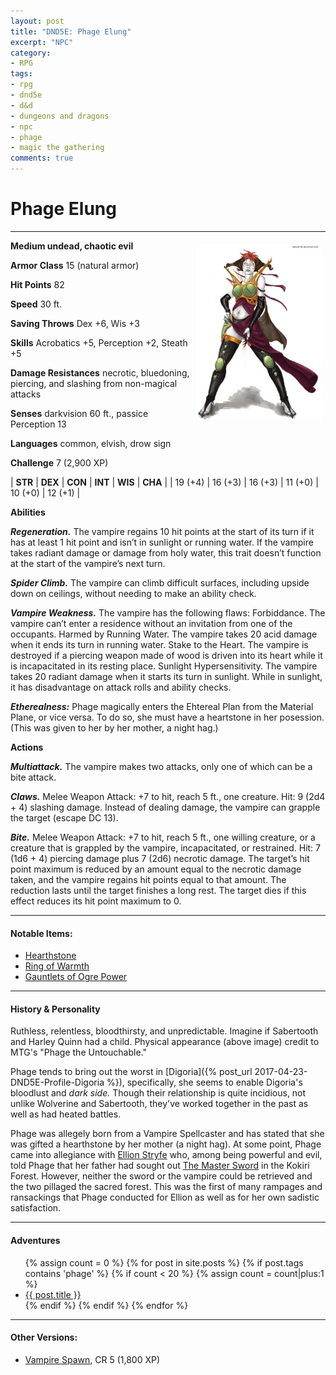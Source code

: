 ```yaml
---
layout: post
title: "DND5E: Phage Elung"
excerpt: "NPC"
category:
- RPG
tags:
- rpg
- dnd5e
- d&d
- dungeons and dragons
- npc
- phage
- magic the gathering
comments: true
---
```


# Phage Elung

---

<a href="https://www.pinterest.com/pin/298222806551995404/"><img style="float: right; max-width: 40%; height: auto; max-height: 50%; margin: 5px" src="/images/dnd/phage.jpg"></a>

**Medium undead, chaotic evil**

**Armor Class** 15 (natural armor)

**Hit Points** 82

**Speed** 30 ft.

**Saving Throws** Dex +6, Wis +3

**Skills** Acrobatics +5, Perception +2, Steath +5

**Damage Resistances** necrotic, bluedoning, piercing, and slashing from non-magical attacks

**Senses** darkvision 60 ft., passice Perception 13

**Languages** common, elvish, drow sign

**Challenge** 7 (2,900 XP)

| **STR** | **DEX** | **CON** | **INT** | **WIS** | **CHA** |
| 19 (+4) | 16 (+3) | 16 (+3) | 11 (+0) | 10 (+0) | 12 (+1) |

**Abilities**

***Regeneration.*** The vampire regains 10 hit points at the start of its turn if it has at least 1 hit point and isn’t in sunlight or running water. If the vampire takes radiant damage or damage from holy water, this trait doesn’t function at the start of the vampire’s next turn.

***Spider Climb.*** The vampire can climb difficult surfaces, including upside down on ceilings, without needing to make an ability check.

***Vampire Weakness.*** The vampire has the following flaws: Forbiddance. The vampire can’t enter a residence without an invitation from one of the occupants. Harmed by Running Water. The vampire takes 20 acid damage when it ends its turn in running water. Stake to the Heart. The vampire is destroyed if a piercing weapon made of wood is driven into its heart while it is incapacitated in its resting place. Sunlight Hypersensitivity. The vampire takes 20 radiant damage when it starts its turn in sunlight. While in sunlight, it has disadvantage on attack rolls and ability checks.

***Etherealness:***  Phage magically enters the Ehtereal Plan from the Material Plane, or vice versa.  To do so, she must have a heartstone in her posession.  (This was given to her by her mother, a night hag.)

**Actions**

***Multiattack.*** The vampire makes two attacks, only one of which can be a bite attack.

***Claws.*** Melee Weapon Attack: +7 to hit, reach 5 ft., one creature. Hit: 9 (2d4 + 4) slashing damage. Instead of dealing damage, the vampire can grapple the target (escape DC 13).

***Bite.*** Melee Weapon Attack: +7 to hit, reach 5 ft., one willing creature, or a creature that is grappled by the vampire, incapacitated, or restrained. Hit: 7 (1d6 + 4) piercing damage plus 7 (2d6) necrotic damage. The target’s hit point maximum is reduced by an amount equal to the necrotic damage taken, and the vampire regains hit points equal to that amount. The reduction lasts until the target finishes a long rest. The target dies if this effect reduces its hit point maximum to 0.

---

#### Notable Items:

- [Hearthstone](https://www.dandwiki.com/wiki/Hearthstone_(5e_Equipment))
- [Ring of Warmth](https://open5e.com/equipment/magic-items/ring-of-warmth.html)
- [Gauntlets of Ogre Power](https://roll20.net/compendium/dnd5e/Gauntlets%20of%20Ogre%20Power#content)

---

#### History & Personality

Ruthless, relentless, bloodthirsty, and unpredictable.  Imagine if Sabertooth and Harley Quinn had a child.  Physical appearance (above image) credit to MTG's "Phage the Untouchable."

Phage tends to bring out the worst in [Digoria]({% post_url 2017-04-23-DND5E-Profile-Digoria %}), specifically, she seems to enable Digoria's bloodlust and *dark side.*  Though their relationship is quite incidious, not unlike Wolverine and Sabertooth, they've worked together in the past as well as had heated battles.

Phage was allegely born from a Vampire Spellcaster and has stated that she was gifted a hearthstone by her mother (a night hag).  At some point, Phage came into allegiance with [Ellion Stryfe]() who, among being powerful and evil, told Phage that her father had sought out [The Master Sword]() in the Kokiri Forest.  However, neither the sword or the vampire could be retrieved and the two pillaged the sacred forest.  This was the first of many rampages and ransackings that Phage conducted for Ellion as well as for her own sadistic satisfaction.

---

#### Adventures

<ul class="posts">
{% assign count = 0 %}
{% for post in site.posts %}
  {% if post.tags contains 'phage' %}
    {% if count < 20 %}
      {% assign count = count|plus:1 %}
      <div class="post_info">
        <li>
          <a href="{{ post.url }}">{{ post.title }}</a>
        </li>
      </div>
    {% endif %}
  {% endif %}
{% endfor %}
</ul>

---

#### Other Versions:

- [Vampire Spawn](https://chisaipete.github.io/bestiary/creatures/vampire-spawn), CR 5 (1,800 XP)

<!--
Future (from Night Mother vampire variant):
- CR 10
  - 112 HP
  - Spellcasting (CHA 15, +4 to hit)
  - Cantrips (at will): Blade Ward
- CR 12
  - 127 HP
  - Spellcasting (CHA 16)
  - +8 to physical hit, +5 to spells
  - Cantrips (at will): Blade Ward
  - 1st level spells (2): Sheild
  - 2nd level spells (1): Darkness
- CR 15
  - 142 HP
  - Spellcasting (CHA 16)
  - +8 to physical hit, +5 to spells
  - Cantrips (at will): Blade Ward
  - 1st level spells (3): Sheild
  - 2nd level spells (2): Darkness
  - 3rd level spells (1): Haste
- CR 16
  - 157 HP
  - Spellcasting (CHA 16)
  - +8 to physical hit, +5 to spells
  - Cantrips (at will): Blade Ward
  - 1st level spells (3): Sheild
  - 2nd level spells (2): Darkness
  - 3rd level spells (2): Haste
- CR 17+?
  - 175 HP
  - Spellcasting (CHA 17)
  - +11 to physical hit, +8 to spells
  - Cantrips (at will): Blade Ward
  - 1st level spells (4): Sheild
  - 2nd level spells (3): Darkness, Hold Person
  - 3rd level spells (2): Haste, Counterspell
-->